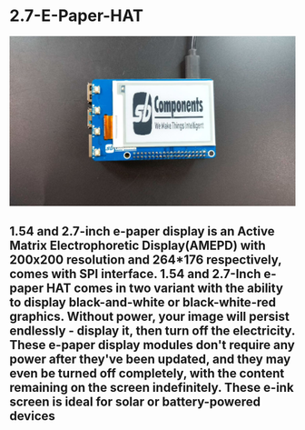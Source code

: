 # 2.7-E-Paper-HAT

<img src= "https://github.com/sbcshop/2.7-E-Paper-HAT/blob/main/images/img.JPG" />

## 1.54 and 2.7-inch e-paper display is an Active Matrix Electrophoretic Display(AMEPD) with 200x200 resolution and 264*176 respectively, comes with SPI interface. 1.54 and 2.7-Inch e-paper HAT comes in two variant with the ability to display black-and-white or black-white-red graphics. Without power, your image will persist endlessly - display it, then turn off the electricity. These e-paper display modules don't require any power after they've been updated, and they may even be turned off completely, with the content remaining on the screen indefinitely. These e-ink screen is ideal for solar or battery-powered devices

